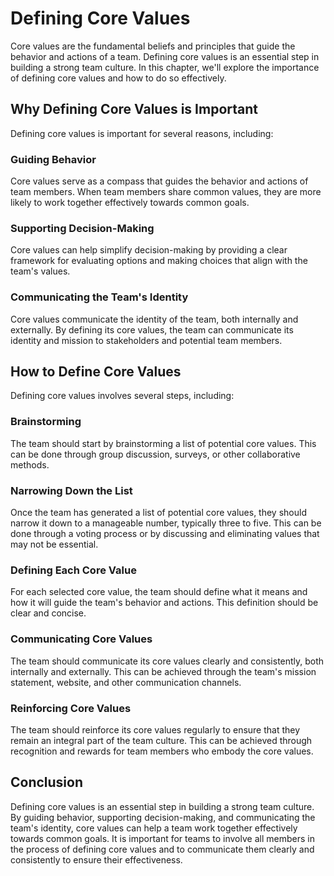 # Defining Core Values

Core values are the fundamental beliefs and principles that guide the behavior and actions of a team. Defining core values is an essential step in building a strong team culture. In this chapter, we'll explore the importance of defining core values and how to do so effectively.

## Why Defining Core Values is Important

Defining core values is important for several reasons, including:

### Guiding Behavior

Core values serve as a compass that guides the behavior and actions of team members. When team members share common values, they are more likely to work together effectively towards common goals.

### Supporting Decision-Making

Core values can help simplify decision-making by providing a clear framework for evaluating options and making choices that align with the team's values.

### Communicating the Team's Identity

Core values communicate the identity of the team, both internally and externally. By defining its core values, the team can communicate its identity and mission to stakeholders and potential team members.

## How to Define Core Values

Defining core values involves several steps, including:

### Brainstorming

The team should start by brainstorming a list of potential core values. This can be done through group discussion, surveys, or other collaborative methods.

### Narrowing Down the List

Once the team has generated a list of potential core values, they should narrow it down to a manageable number, typically three to five. This can be done through a voting process or by discussing and eliminating values that may not be essential.

### Defining Each Core Value

For each selected core value, the team should define what it means and how it will guide the team's behavior and actions. This definition should be clear and concise.

### Communicating Core Values

The team should communicate its core values clearly and consistently, both internally and externally. This can be achieved through the team's mission statement, website, and other communication channels.

### Reinforcing Core Values

The team should reinforce its core values regularly to ensure that they remain an integral part of the team culture. This can be achieved through recognition and rewards for team members who embody the core values.

## Conclusion

Defining core values is an essential step in building a strong team culture. By guiding behavior, supporting decision-making, and communicating the team's identity, core values can help a team work together effectively towards common goals. It is important for teams to involve all members in the process of defining core values and to communicate them clearly and consistently to ensure their effectiveness.
